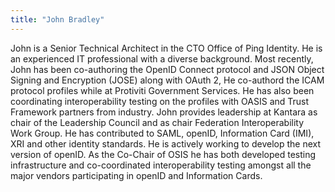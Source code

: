 ```yaml
---
title: "John Bradley"
---
```


John is a Senior Technical Architect in the CTO Office of Ping Identity. He is an experienced IT professional with a diverse background. Most recently, John has been co-authoring the OpenID Connect protocol and JSON Object Signing and Encryption (JOSE) along with OAuth 2, He co-authord the ICAM protocol profiles while at Protiviti Government Services. He has also been coordinating interoperability testing on the profiles with OASIS and Trust Framework partners from industry.  John provides leadership at Kantara as chair of the Leadership Council and as chair Federation Interoperability Work Group.  He has contributed to SAML, openID, Information Card (IMI), XRI and other identity standards.  He is actively working to develop the next version of openID. As the Co-Chair of OSIS he has both developed testing infrastructure and co-coordinated interoperability testing amongst all the major vendors participating in openID and Information Cards.

